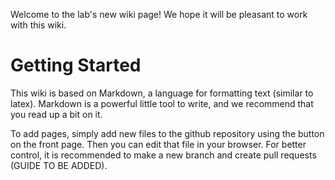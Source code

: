 Welcome to the lab's new wiki page! We hope it will be pleasant to work with this wiki.

# Getting Started

This wiki is based on Markdown, a language for formatting text (similar to latex). Markdown is a powerful little tool to write, and we recommend that you read up a bit on it.

To add pages, simply add new files to the github repository using the button on the front page. Then you can edit that file in your browser.
For better control, it is recommended to make a new branch and create pull requests (GUIDE TO BE ADDED).
